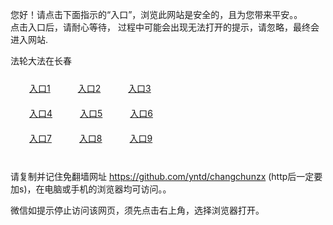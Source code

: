 您好！请点击下面指示的“入口”，浏览此网站是安全的，且为您带来平安。。 <br/>
点击入口后，请耐心等待， 过程中可能会出现无法打开的提示，请忽略，最终会进入网站. </br>

法轮大法在长春<br/>
<div style="padding:10px"><a style="margin:20px" target="_blank" href="https://d2gs3mwmjw2ztd.cloudfront.net/2Qpsp?obgxvj" id="ccLink1" rel="nofollow">入口1</a> <a target="_blank" style="margin:20px" href="https://d2oa3o2apkj4f2.cloudfront.net/2Qpsp?vnlysfbq" id="ccLink2" rel="nofollow">入口2</a> <a style="margin:20px" target="_blank" href="https://d345rk3qubewxs.cloudfront.net/2Qpsp?nhbshg" id="ccLink3" rel="nofollow">入口3</a></div>

<div style="padding:10px" ><a style="margin:20px" target="_blank" href="https://d2gs3mwmjw2ztd.cloudfront.net/2Qpsp?obgxvj" id="ccLink4" rel="nofollow">入口4</a> <a style="margin:20px" href="https://d2oa3o2apkj4f2.cloudfront.net/2Qpsp?vnlysfbq" target="_blank" id="ccLink5" rel="nofollow">入口5</a> <a style="margin:20px" href="https://d345rk3qubewxs.cloudfront.net/2Qpsp?nhbshg" target="_blank" id="ccLink6" rel="nofollow">入口6</a></div>

<div style="padding:10px"><a style="margin:20px" target="_blank" href="https://d2gs3mwmjw2ztd.cloudfront.net/2Qpsp?obgxvj" id="ccLink7" rel="nofollow">入口7</a> <a style="margin:20px" href="https://d2oa3o2apkj4f2.cloudfront.net/2Qpsp?vnlysfbq" target="_blank" id="ccLink8" rel="nofollow">入口8</a> <a style="margin:20px" target="_blank" href="https://d345rk3qubewxs.cloudfront.net/2Qpsp?nhbshg" id="ccLink9" rel="nofollow">入口9</a></div>

<br/>



请复制并记住免翻墙网址 https://github.com/yntd/changchunzx (http后一定要加s)，在电脑或手机的浏览器均可访问。。<br/>

微信如提示停止访问该网页，须先点击右上角，选择浏览器打开。
